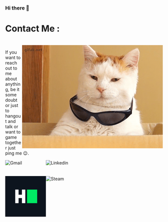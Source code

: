 ### Hi there 👋

<!--
**secginelif/secginelif** is a ✨ _special_ ✨ repository because its `README.md` (this file) appears on your GitHub profile.

Here are some ideas to get you started:

- 🔭 I’m currently working on ...
- 🌱 I’m currently learning ...
- 👯 I’m looking to collaborate on ...
- 🤔 I’m looking for help with ...
- 💬 Ask me about ...
- 📫 How to reach me: ...
- 😄 Pronouns: ...
- ⚡ Fun fact: ...
-->

# Contact Me :

<p>
 </br>


<img hight="320" width="450" align="right" alt="GIF" src="https://github.com/secginelif/secginelif/blob/main/assets/5GJg.gif">


If you want to reach out to me about anything, be it some doubt or just to hangout and talk or want to game together just ping me 😉.

<a href="mailto:secelif.secgin@gmail.com">
 <img align="left" alt="Gmail" width="130" hight="100" src="https://github.com/Xx-Ashutosh-xX/Xx-Ashutosh-xX/blob/master/assets/icons/gmail.png" />
</a>
<a href="https://www.linkedin.com/in/elif-se%C3%A7gin-99193a208/">
  <img align="left" alt="Linkedin" width="150" hight="100" src="https://github.com/Xx-Ashutosh-xX/Xx-Ashutosh-xX/blob/master/assets/icons/linkedin.png" />
</br>
</br>
</br>
</a>
<a href="https://www.hackerrank.com/econ248?hr_r=1">
  <img align="left" alt=" Reddit" width="130" hight="100" src="https://github.com/secginelif/secginelif/blob/main/assets/HackerRank_Icon.png" />
</a>
<a href="https://steamcommunity.com/profiles/76561198182224539/">
  <img align="left" alt="Steam" width="130" hight="100" src="https://github.com/Xx-Ashutosh-xX/Xx-Ashutosh-xX/blob/master/assets/icons/steam.png" />
</a>
 </p>
